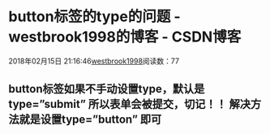 # button标签的type的问题 - westbrook1998的博客 - CSDN博客





2018年02月15日 21:16:46[westbrook1998](https://me.csdn.net/westbrook1998)阅读数：77








## button标签如果不手动设置type，默认是type=”submit” 所以表单会被提交，切记！！ 解决方法就是设置type=”button” 即可



